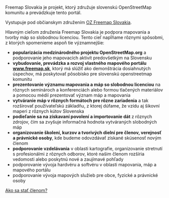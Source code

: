 Freemap Slovakia je projekt, ktorý združuje slovenskú OpenStreetMap komunitu a prevádzkuje tento portál.

Vystupuje pod občianskym združením [OZ Freemap Slovakia](/?show=about).

Hlavným cieľom združenia Freemap Slovakia je podpora mapovania a tvorby máp so slobodnou licenciou. Tento cieľ napĺňame rôznymi spôsobmi, z ktorých spomenieme aspoň tie významnejšie:

- **popularizácia medzinárodného projektu OpenStreetMap.org** a podporovanie jeho mapovacích aktivít predovšetkým na Slovensku
- **vybudovanie, prevádzka a rozvoj vlastného mapového portálu www.freemap.sk**, ktorý má slúžiť ako demonštrácia dosiahnutých úspechov, má poskytovať pôsobisko pre slovenskú openstreetmap komunitu
- **prezentovanie významu mapovania a máp so slobodnou licenciou** na rôznych seminároch a konferenciách alebo formou tlačených materiálov a pomocou médií prezentovať význam máp a mapovania
- **vytváranie máp v rôznych formátoch pre rôzne zariadenia** a tak rozširovať používateľskú základňu, z ktorej dúfame, že vzídu aj šikovní maperi z rôznych kútov Slovenska
- **podieľanie sa na získavaní povolení a importovanie dát** z rôznych zdrojov, čím sa zvyšuje informačná hodnota vytváraných slobodných máp
- **organizovanie školení, kurzov a tvorivých dielní pre členov, verejnosť a právnické osoby**, kde budeme odovzdávať získané skúsenosť novým členom
- **podporovanie vzdelávania** v oblasti kartografie, organizovanie stretnutí s profesionálmi z rôznych odborov, ktoré našim členom rozšíria vedomosti alebo poskytnú nové a zaujímavé pohľady
- podporovanie vývoja hardvéru a softvéru v oblasti mapovania, máp a mapového portálu
- podporovanie vývoja mapových služieb pre obce, fyzické a právnické osoby

[Ako sa stať členom?](https://oz.freemap.sk/)
